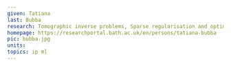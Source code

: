 ```yaml
---
given: Tatiana
last: Bubba
research: Tomographic inverse problems, Sparse regularisation and optimisation, Deep learning in imaging
homepage: https://researchportal.bath.ac.uk/en/persons/tatiana-bubba
pic: bubba.jpg
units: 
topics: ip ml
---
```

